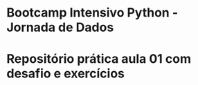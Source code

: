 # Bootcamp Intensivo Python - Jornada de Dados
# Repositório prática aula 01 com desafio e exercícios
